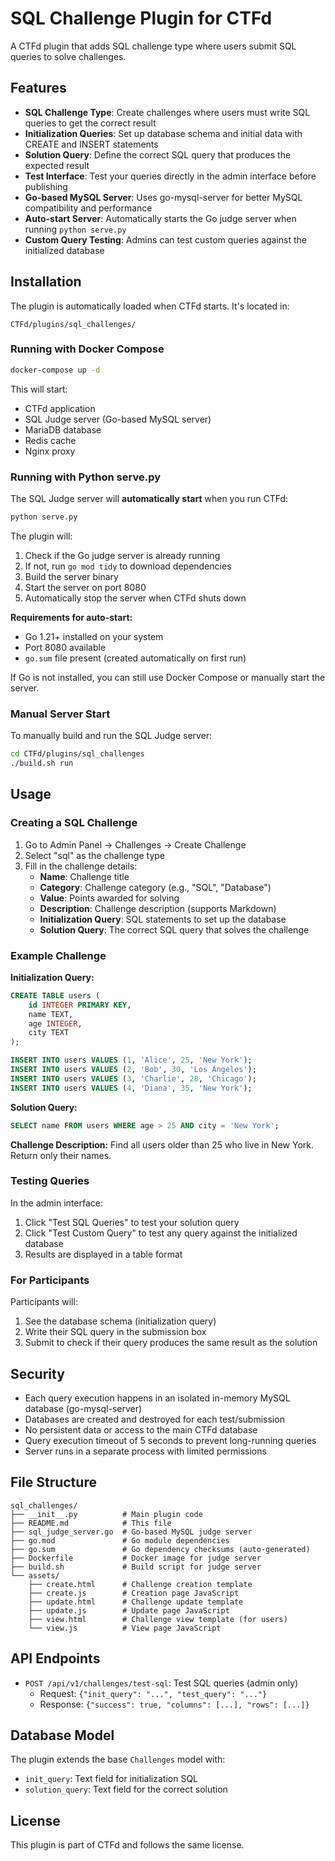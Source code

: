 # SQL Challenge Plugin for CTFd

A CTFd plugin that adds SQL challenge type where users submit SQL queries to solve challenges.

## Features

- **SQL Challenge Type**: Create challenges where users must write SQL queries to get the correct result
- **Initialization Queries**: Set up database schema and initial data with CREATE and INSERT statements
- **Solution Query**: Define the correct SQL query that produces the expected result
- **Test Interface**: Test your queries directly in the admin interface before publishing
- **Go-based MySQL Server**: Uses go-mysql-server for better MySQL compatibility and performance
- **Auto-start Server**: Automatically starts the Go judge server when running `python serve.py`
- **Custom Query Testing**: Admins can test custom queries against the initialized database

## Installation

The plugin is automatically loaded when CTFd starts. It's located in:
```
CTFd/plugins/sql_challenges/
```

### Running with Docker Compose

```bash
docker-compose up -d
```

This will start:
- CTFd application
- SQL Judge server (Go-based MySQL server)
- MariaDB database
- Redis cache
- Nginx proxy

### Running with Python serve.py

The SQL Judge server will **automatically start** when you run CTFd:

```bash
python serve.py
```

The plugin will:
1. Check if the Go judge server is already running
2. If not, run `go mod tidy` to download dependencies
3. Build the server binary
4. Start the server on port 8080
5. Automatically stop the server when CTFd shuts down

**Requirements for auto-start:**
- Go 1.21+ installed on your system
- Port 8080 available
- `go.sum` file present (created automatically on first run)

If Go is not installed, you can still use Docker Compose or manually start the server.

### Manual Server Start

To manually build and run the SQL Judge server:

```bash
cd CTFd/plugins/sql_challenges
./build.sh run
```

## Usage

### Creating a SQL Challenge

1. Go to Admin Panel → Challenges → Create Challenge
2. Select "sql" as the challenge type
3. Fill in the challenge details:
   - **Name**: Challenge title
   - **Category**: Challenge category (e.g., "SQL", "Database")
   - **Value**: Points awarded for solving
   - **Description**: Challenge description (supports Markdown)
   - **Initialization Query**: SQL statements to set up the database
   - **Solution Query**: The correct SQL query that solves the challenge

### Example Challenge

**Initialization Query:**
```sql
CREATE TABLE users (
    id INTEGER PRIMARY KEY,
    name TEXT,
    age INTEGER,
    city TEXT
);

INSERT INTO users VALUES (1, 'Alice', 25, 'New York');
INSERT INTO users VALUES (2, 'Bob', 30, 'Los Angeles');
INSERT INTO users VALUES (3, 'Charlie', 28, 'Chicago');
INSERT INTO users VALUES (4, 'Diana', 35, 'New York');
```

**Solution Query:**
```sql
SELECT name FROM users WHERE age > 25 AND city = 'New York';
```

**Challenge Description:**
Find all users older than 25 who live in New York. Return only their names.

### Testing Queries

In the admin interface:
1. Click "Test SQL Queries" to test your solution query
2. Click "Test Custom Query" to test any query against the initialized database
3. Results are displayed in a table format

### For Participants

Participants will:
1. See the database schema (initialization query)
2. Write their SQL query in the submission box
3. Submit to check if their query produces the same result as the solution

## Security

- Each query execution happens in an isolated in-memory MySQL database (go-mysql-server)
- Databases are created and destroyed for each test/submission
- No persistent data or access to the main CTFd database
- Query execution timeout of 5 seconds to prevent long-running queries
- Server runs in a separate process with limited permissions

## File Structure

```
sql_challenges/
├── __init__.py          # Main plugin code
├── README.md            # This file
├── sql_judge_server.go  # Go-based MySQL judge server
├── go.mod               # Go module dependencies
├── go.sum               # Go dependency checksums (auto-generated)
├── Dockerfile           # Docker image for judge server
├── build.sh             # Build script for judge server
└── assets/
    ├── create.html      # Challenge creation template
    ├── create.js        # Creation page JavaScript
    ├── update.html      # Challenge update template
    ├── update.js        # Update page JavaScript
    ├── view.html        # Challenge view template (for users)
    └── view.js          # View page JavaScript
```

## API Endpoints

- `POST /api/v1/challenges/test-sql`: Test SQL queries (admin only)
  - Request: `{"init_query": "...", "test_query": "..."}`
  - Response: `{"success": true, "columns": [...], "rows": [...]}`

## Database Model

The plugin extends the base `Challenges` model with:
- `init_query`: Text field for initialization SQL
- `solution_query`: Text field for the correct solution

## License

This plugin is part of CTFd and follows the same license.